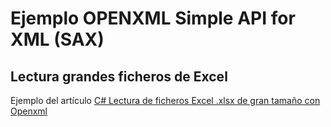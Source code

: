 ﻿# Ejemplo OPENXML Simple API for XML (SAX)  
## Lectura grandes ficheros de Excel  

Ejemplo del artículo [C# Lectura de ficheros Excel .xlsx de gran tamaño con Openxml](https://medium.com/@israelcortesflores/c-lectura-de-ficheros-excel-xlsx-de-gran-tamaño-con-openxml-7dae66de9b5) 



